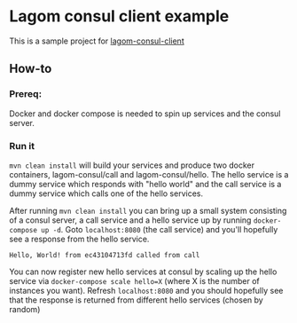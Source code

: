 # Lagom consul client example

This is a sample project for [lagom-consul-client](https://github.com/olapetersson-lagom-consul-client/lagom-consul-client)

## How-to

### Prereq:
Docker and docker compose is needed to spin up services and the consul server. 

### Run it 

`mvn clean install` will build your services and produce two docker containers,
lagom-consul/call and lagom-consul/hello. The hello service is a dummy service
which responds with "hello world" and the call service is a dummy service which
calls one of the hello services.

After running `mvn clean install` you can bring up a small system consisting
of a consul server, a call service and a hello service up by running `docker-compose up -d`.
Goto `localhost:8080` (the call service) and you'll hopefully see a response from the hello service.

```
Hello, World! from ec43104713fd called from call
```

You can now register new hello services at consul by scaling up the hello service via
`docker-compose scale hello=X` (where X is the number of instances you want).
Refresh `localhost:8080` and you should hopefully see that the response is returned
from different hello services (chosen by random)